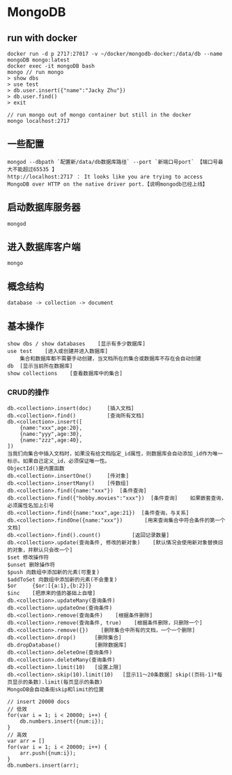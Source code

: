 # MongoDB

## run with docker
    docker run -d p 2717:27017 -v ~/docker/mongodb-docker:/data/db --name mongoDB mongo:latest
    docker exec -it mongoDB bash
    mongo // run mongo
    > show dbs
    > use test
    > db.user.insert({"name":"Jacky Zhu"})
    > db.user.find()
    > exit
    
    // run mongo out of mongo container but still in the docker
    mongo localhost:2717

## 一些配置
    mongod --dbpath `配置新/data/db数据库路径` --port `新端口号port` 【端口号最大不能超过65535 】
    http://localhost:2717 ： It looks like you are trying to access MongoDB over HTTP on the native driver port.【说明mongodb已经上线】

## 启动数据库服务器
    mongod

## 进入数据库客户端
    mongo

## 概念结构
    database -> collection -> document

## 基本操作
    show dbs / show databases    [显示有多少数据库]
    use test    [进入或创建并进入数据库]
        集合和数据库都不需要手动创建，当文档所在的集合或数据库不存在会自动创建
    db  [显示当前所在数据库]   
    show collections    [查看数据库中的集合] 

### CRUD的操作
    db.<collection>.insert(doc)     [插入文档]
    db.<collection>.find()          [查询所有文档]
    db.<collection>.insert([
        {name:"xxx",age:20},
        {name:"yyy",age:30},
        {name:"zzz",age:40},
    ])
    当我们向集合中插入文档时，如果没有给文档指定_id属性，则数据库会自动添加_id作为唯一标示。如果自己定义_id，必须保证唯一性。
    ObjectId()是内置函数
    db.<collection>.insertOne()     [传对象]
    db.<collection>.insertMany()    [传数组]
    db.<collection>.find({name:"xxx"})  [条件查询]
    db.<collection>.find({"hobby.movies":"xxx"})  [条件查询]    如果嵌套查询，必须属性名加上引号
    db.<collection>.find({name:"xxx",age:21})  [条件查询，与关系]
    db.<collection>.findOne({name:"xxx"})       [用来查询集合中符合条件的第一个文档]
    db.<collection>.find().count()          [返回记录数量]
    db.<collection>.update(查询条件, 修改的新对象)    [默认情况会使用新对象替换旧的对象，并默认只会改一个]
    $set 修改操作符
    $unset 删除操作符
    $push 向数组中添加新的元素(可重复)
    $addToSet 向数组中添加新的元素(不会重复)
    $or     {$or:[{a:1},{b:2}]}
    $inc    [把原来的值的基础上自增]
    db.<collection>.updateMany(查询条件)
    db.<collection>.updateOne(查询条件)
    db.<collection>.remove(查询条件)    [根据条件删除]
    db.<collection>.remove(查询条件, true)    [根据条件删除，只删除一个]
    db.<collection>.remove({})    [删除集合中所有的文档，一个一个删除]
    db.<collection>.drop()      [删除集合]
    db.dropDatabase()           [删除数据库]
    db.<collection>.deleteOne(查询条件)
    db.<collection>.deleteMany(查询条件)
    db.<collection>.limit(10)   [设置上限]
    db.<collection>.skip(10).limit(10)   [显示11～20条数据] skip((页码-1)*每页显示的条数).limit(每页显示的条数)
    MongoDB会自动条街skip和limit的位置
    
    // insert 20000 docs
    // 低效
    for(var i = 1; i < 20000; i++) {
        db.numbers.insert({num:i});
    }
    // 高效
    var arr = []
    for(var i = 1; i < 20000; i++) {
        arr.push({num:i});
    }
    db.numbers.insert(arr);

